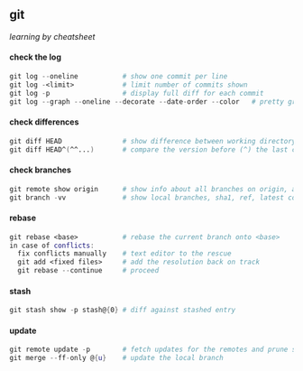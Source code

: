 ## git
_learning by cheatsheet_


#### check the log
```nix
git log --oneline			# show one commit per line
git log -<limit>			# limit number of commits shown
git log -p					# display full diff for each commit
git log --graph --oneline --decorate --date-order --color	# pretty graphed log history
```


#### check differences
```nix
git diff HEAD				# show difference between working directory and last commit
git diff HEAD^(^^...)		# compare the version before (^) the last commit and the last commit, each '^' symbol means one more version backwards
```


#### check branches
```nix
git remote show origin		# show info about all branches on origin, and about local branches configuration for push/pull
git branch -vv				# show local branches, sha1, ref, latest commit msg
```


#### rebase
```nix
git rebase <base>			# rebase the current branch onto <base>
in case of conflicts:
  fix conflicts manually	# text editor to the rescue
  git add <fixed files>		# add the resolution back on track
  git rebase --continue		# proceed
```


#### stash
```nix
git stash show -p stash@{0}	# diff against stashed entry
```


#### update
```nix
git remote update -p		# fetch updates for the remotes and prune stale branches
git merge --ff-only @{u}	# update the local branch
```
